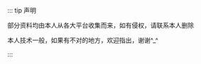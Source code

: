 <script setup>
// import { NAV_DATA } from '../nav/data'
const list = [ {
  title: "个人在学习前端中的笔记",
  items: [
      {
        icon: '../icons/html.svg',
        title: 'HTML 笔记',
        link: '/notes/html',
        target: '_self'
      },
      {
        icon: '../icons/css.svg',
        title: 'CSS 笔记',
        link: '/notes/css',
        target: '_self'
      },
      {
        icon: '../icons/js.svg',
        title: 'JS 笔记',
        link: '/notes/javascript',
        target: '_self'
      },
      {
        icon: '../icons/js.svg',
        title: 'ES6 笔记',
        link: '/notes/es6',
        target: '_self'
      },
      {
        icon: '../icons/jquery.svg',
        title: 'jQuery 笔记',
        link: '/notes/jquery',
        target: '_self'
      },
      {
        icon: '../icons/sql.svg',
        title: '数据库 笔记',
        link: '/notes/sql',
        target: '_self'
      },
      {
        icon: '../icons/git.svg',
        title: 'Git工具 笔记',
        link: '/notes/git',
        target: '_self'
      },
      {
        icon: '../icons/webstorm.svg',
        title: 'WebStorm快捷键大全',
        link: '/notes/webstormkeys',
        target: '_self'
      },
  ]
}
]
</script>
<style src="../nav/index.scss"></style>

<CNavLinks v-for="{title, items} in list" :title="title" :items="items"/>

::: tip 声明

部分资料均由本人从各大平台收集而来，如有侵权，请联系本人删除

本人技术一般，如果有不对的地方，欢迎指出，谢谢^\_^

:::
